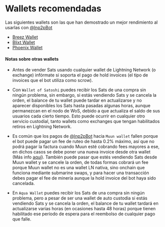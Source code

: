 # Wallets recomendadas

Las siguientes wallets son las que han demostrado un mejor rendimiento al usarlas con [@lnp2pBot](https://t.me/lnp2pBot)

- [Breez Wallet](https://breez.technology/)
- [Blixt Wallet](https://blixtwallet.github.io/)
- [Phoenix Wallet](https://phoenix.acinq.co/)

#### Notas sobre otras wallets
- Antes de vender Sats usando cualquier wallet de Lightning Network (o exchange) infórmate si soporta el pago de hold invoices (el tipo de  invoices que el bot utiliza como scrow).

- Con `Wallet of Satoshi` puedes recibir los Sats de una compra sin ningún problema, sin embargo, si estás vendiendo Sats y se cancela la orden, el balance de tu wallet puede tardar en actualizarse y no aparecer disponibles los Sats hasta pasadas algunas horas, aunque permanezcan en el nodo de WoS, debido a que actualiza el saldo de sus usuarios cada cierto tiempo. Esto puede ocurrir en cualquier otro servicio custodial, tanto wallets como exchanges que tengan habilitados retiros en Lightning Network.

- Es común que los pagos de [@lnp2pBot](https://t.me/lnp2pBot) hacia `Muun wallet` fallen porque el bot puede pagar un fee de ruteo de hasta 0.2% máximo, así que no podrá pagar la factura cuando Muun esté cobrando fees mayores a ese, en dichos casos se debe poner una nueva invoice desde otra wallet (Más info [aquí](./i-cant-receive.md)). 
También puede pasar que estés vendiendo Sats desde Muun wallet y se cancele la orden, de todas formas cobrará un fee porque Muun wallet no es una wallet LN nativa, sino onchain que funciona mediante submarine swaps, y para hacer una transacción debes pagar el fee de minería aunque la hold invoice del bot haya sido cancelada.

- En `Aqua Wallet` puedes recibir los Sats de una compra sin ningún problema, pero a pesar de ser una wallet de auto custodia si estás vendiendo Sats y se cancela la orden, el balance de tu wallet tardará en actualizarse varias horas (en ocasiones hasta 48 horas) porque tienen habilitado ese período de espera para el reembolso de cualquier pago que falle.
